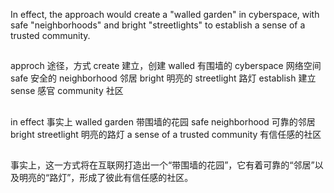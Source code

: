 In effect, the approach would create a "walled garden" in cyberspace, with safe "neighborhoods" and bright "streetlights" to establish a sense of 
a trusted community.

##
approch 途径，方式
create 建立，创建
walled 有围墙的
cyberspace 网络空间
safe 安全的
neighborhood 邻居
bright 明亮的
streetlight 路灯
establish 建立
sense 感官
community 社区

## 
in effect 事实上
walled garden 带围墙的花园
safe neighborhood 可靠的邻居
bright streetlight 明亮的路灯
a sense of a trusted community 有信任感的社区

##
事实上，这一方式将在互联网打造出一个“带围墙的花园”，它有着可靠的“邻居”以及明亮的“路灯”，形成了彼此有信任感的社区。
